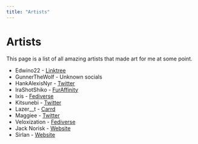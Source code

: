 ```yaml
---
title: "Artists"
---
```


# Artists

This page is a list of all amazing artists that made art for me at some point.

- Edwino22 - [Linktree](https://linktr.ee/edwino22)
- GunnerTheWolf - Unknown socials
- HankAlexisNyr - [Twitter](https://twitter.jae.su/hankalexisnyr)
- IraShotShiko - [FurAffinity](https://www.furaffinity.net/user/irashotshiko/)
- Ixis - [Fediverse](https://meow.social/@moon)
- Kitsunebi - [Twitter](https://twitter.jae.su/Kitsugambas)
- Lazer\_\_t - [Carrd](https://lazer-t.carrd.co/)
- Maggiee - [Twitter](https://twitter.jae.su/bingus_enjoyer)
- Veloxization - [Fediverse](https://pettingzoo.co/@Veloxization)
- Jack Norisk - [Website](https://jacknorisk.art)
- Sirlan - [Website](https://sirlan-tomma.neocities.org)
